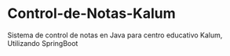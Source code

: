 # Control-de-Notas-Kalum
Sistema de control de notas en Java para centro educativo Kalum, Utilizando SpringBoot
